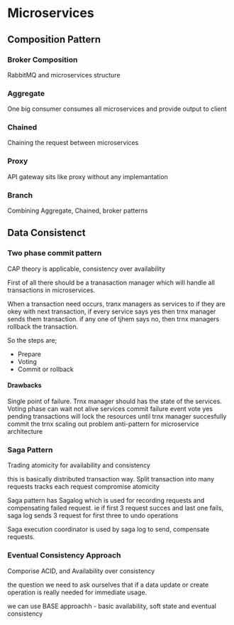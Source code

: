 # Microservices

## Composition Pattern

### Broker Composition

RabbitMQ and microservices structure

### Aggregate

One big consumer consumes all microservices and provide output to client

### Chained

Chaining the request between microservices

### Proxy

API gateway sits like proxy without any implemantation

### Branch

Combining Aggregate, Chained, broker patterns

## Data Consistenct

### Two phase commit pattern

CAP theory is applicable, consistency over availability

First of all there should be a tranasaction manager which will handle all transactions in microservices.

When a transaction need occurs, tranx managers as services to if they are okey with next transaction, if every service says yes then trnx manager sends them transaction. if any one of tjhem says no, then trnx managers rollback the transaction.

So the steps are;

- Prepare
- Voting
- Commit or rollback

#### Drawbacks

Single point of failure. Trnx manager should has the state of the services.
Voting phase can wait not alive services
commit failure event vote yes
pending transactions will lock the resources until trnx manager succesfully commit the trnx
scaling out problem
anti-pattern for microservice architecture


### Saga Pattern

Trading atomicity for availability and consistency

this is basically distributed transaction way.
Split transaction into many requests
tracks each request
compromise atomicity


Saga pattern has Sagalog which is used for recording requests and compensating failed request. ie if first 3 request succes and last one fails, saga log sends 3 request for first three to undo operations

Saga execution coordinator is used by saga log to send, compensate requests.

### Eventual Consistency Approach

Comporise ACID, and Availability over consistency

the question we need to ask ourselves that if a data update or create operation is really needed for immediate usage.

we can use BASE approachh - basic availability, soft state and eventual consistency




